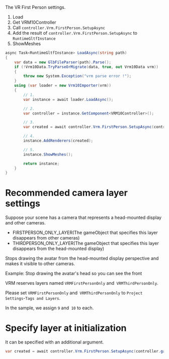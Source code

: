 The VR First Person settings.

1. Load
2. Get VRM10Controller
3. Call `controller.Vrm.FirstPerson.SetupAsync`
4. Add the result of `controller.Vrm.FirstPerson.SetupAsync` to `RuntimeGltfInstance`
5. ShowMeshes

```cs
async Task<RuntimeGltfInstance> LoadAsync(string path)
{
    var data = new GlbFileParser(path).Parse();
    if (!Vrm10Data.TryParseOrMigrate(data, true, out Vrm10Data vrm))
    {
        throw new System.Exception("vrm parse error !");
    }
    using (var loader = new Vrm10Importer(vrm))
    {
        // 1.
        var instance = await loader.LoadAsync();

        // 2.
        var controller = instance.GetComponent<VRM10Controller>();

        // 3.
        var created = await controller.Vrm.FirstPerson.SetupAsync(controller.gameObject);

        // 4.
        instance.AddRenderers(created);

        // 5.
        instance.ShowMeshes();

        return instance;
    }
}
```

# Recommended camera layer settings

Suppose your scene has a camera that represents a head-mounted display and other cameras.

* FIRSTPERSON_ONLY_LAYER(The gameObject that specifies this layer disappears from other cameras)
* THIRDPERSON_ONLY_LAYER(The gameObject that specifies this layer disappears from the head-mounted display)

Stops drawing the avatar from the head-mounted display perspective and makes it visible to other cameras.

Example: Stop drawing the avatar's head so you can see the front

VRM reserves layers named `VRMFirstPersonOnly` and` VRMThirdPersonOnly`.

Please set `VRMFirstPersonOnly` and` VRMThirdPersonOnly` to `Project Settings`-`Tags and Layers`.

In the sample, we assign `9` and` 10` to each.

# Specify layer at initialization

It can be specified with an additional argument.

```cs
var created = await controller.Vrm.FirstPerson.SetupAsync(controller.gameObject, firstPersonOnlyLayer: 9, thirdPersonOnlyLayer: 10);
```
